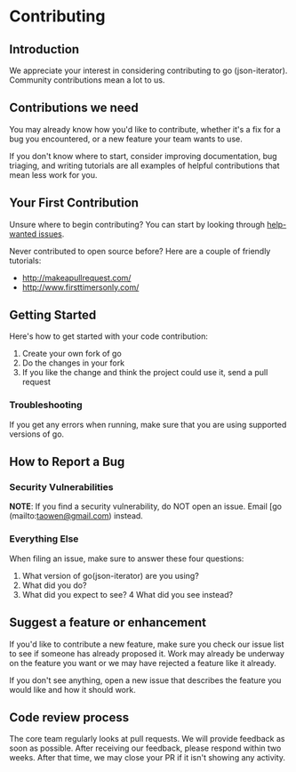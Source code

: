 # Contributing

## Introduction

We appreciate your interest in considering contributing to go (json-iterator).
Community contributions mean a lot to us.

## Contributions we need

You may already know how you'd like to contribute, whether it's a fix for a bug you
encountered, or a new feature your team wants to use.

If you don't know where to start, consider improving
documentation, bug triaging, and writing tutorials are all examples of
helpful contributions that mean less work for you.

## Your First Contribution

Unsure where to begin contributing? You can start by looking through
[help-wanted
issues](https://github.com/json-iterator/go/issues).

Never contributed to open source before? Here are a couple of friendly
tutorials:

-   <http://makeapullrequest.com/>
-   <http://www.firsttimersonly.com/>

## Getting Started

Here's how to get started with your code contribution:

1.  Create your own fork of go
2.  Do the changes in your fork
3.  If you like the change and think the project could use it, send a
    pull request

### Troubleshooting

If you get any errors when running, make sure
that you are using supported versions of go.

## How to Report a Bug

### Security Vulnerabilities

**NOTE**: If you find a security vulnerability, do NOT open an issue.
Email [go (mailto:taowen@gmail.com) instead.


### Everything Else

When filing an issue, make sure to answer these four questions:

1.  What version of go(json-iterator) are you using?
2.  What did you do?
3.  What did you expect to see?
4  What did you see instead?

## Suggest a feature or enhancement

If you'd like to contribute a new feature, make sure you check our
issue list to see if someone has already proposed it. Work may already
be underway on the feature you want or we may have rejected a
feature like it already.

If you don't see anything, open a new issue that describes the feature
you would like and how it should work.

## Code review process

The core team regularly looks at pull requests. We will provide
feedback as soon as possible. After receiving our feedback, please respond
within two weeks. After that time, we may close your PR if it isn't
showing any activity.
